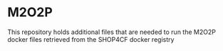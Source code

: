 # M2O2P
This repository holds additional files that are needed to run the M2O2P docker files retrieved from the SHOP4CF docker registry

